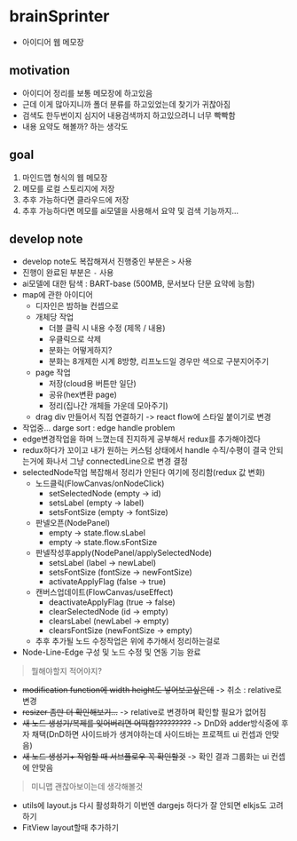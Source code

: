 # brainSprinter
 - 아이디어 웹 메모장
## motivation
 - 아이디어 정리를 보통 메모장에 하고있음
 - 근데 이게 많아지니까 폴더 분류를 하고있었는데 찾기가 귀찮아짐
 - 검색도 한두번이지 심지어 내용검색까지 하고있으려니 너무 빡빡함
 - 내용 요약도 해볼까? 하는 생각도
## goal
 1. 마인드맵 형식의 웹 메모장
 2. 메모를 로컬 스토리지에 저장
 3. 추후 가능하다면 클라우드에 저장
 4. 추후 가능하다면 메모를 ai모델을 사용해서 요약 및 검색 기능까지...
## develop note
 - develop note도 복잡해져서 진행중인 부분은 `>` 사용
 - 진행이 완료된 부분은 `-` 사용
 - ai모델에 대한 탐색 : BART-base (500MB, 문서보다 단문 요약에 능함)
 - map에 관한 아이디어
   - 디자인은 밤하늘 컨셉으로
   - 개체당 작업
     - 더블 클릭 시 내용 수정 (제목 / 내용)
     - 우클릭으로 삭제 
     - 분화는 어떻게하지?
     - 분화는 8개제한 시계 8방향, 리프노드일 경우만 색으로 구분지어주기
   - page 작업
     - 저장(cloud용 버튼만 일단)
     - 공유(hex변환 page)
     - 정리(집나간 개체들 가운데 모아주기)
   - drag div 만들어서 직접 연결하기 -> react flow에 스타일 붙이기로 변경
 - 작업중... darge sort : edge handle problem
 - edge변경작업을 하며 느꼈는데 진지하게 공부해서 redux를 추가해야겠다
 - redux하다가 꼬이고 내가 원하는 커스텀 상태에서 handle 수직/수평이 결국 안되는거에 화나서 그냥 connectedLine으로 변경 결정
 - selectedNode작업 복잡해서 정리가 안된다 여기에 정리함(redux 값 변화)
   - 노드클릭(FlowCanvas/onNodeClick)
     - setSelectedNode (empty -> id)
     - setsLabel (empty -> label)
     - setsFontSize (empty -> fontSize)
   - 판넬오픈(NodePanel)
     - empty -> state.flow.sLabel
     - empty -> state.flow.sFontSize
   - 판넬작성후apply(NodePanel/applySelectedNode)
     - setsLabel (label -> newLabel)
     - setsFontSize (fontSize -> newFontSize)
     - activateApplyFlag (false -> true)
   - 캔버스업데이트(FlowCanvas/useEffect)
     - deactivateApplyFlag (true -> false)
     - clearSelectedNode (id -> empty)
     - clearsLabel (newLabel -> empty)
     - clearsFontSize (newFontSize -> empty)
   - 추후 추가될 노드 수정작업은 위에 추가해서 정리하는걸로
 - Node-Line-Edge 구성 및 노드 수정 및 연동 기능 완료
 > 뭘해야할지 적어야지?
   - ~~modification function에 width height도 넣어보고싶은데~~ -> 취소 : relative로 변경
   - ~~resizer 좀만 더 확인해보기...~~ -> relative로 변경하며 확인할 필요가 없어짐
   - ~~새 노드 생성기/복제를 잊어버리면 어떡함?????????~~ -> DnD와 adder방식중에 후자 채택(DnD하면 사이드바가 생겨야하는데 사이드바는 프로젝트 ui 컨셉과 안맞음)
   - ~~새 노드 생성기+ 작업할 때 서브플로우 꼭 확인할것~~ -> 확인 결과 그룹화는 ui 컨셉에 안맞음
   > 미니맵 괜찮아보이는데 생각해볼것
   - utils에 layout.js 다시 활성화하기 이번엔 dargejs 하다가 잘 안되면 elkjs도 고려하기
   - FitView layout할때 추가하기